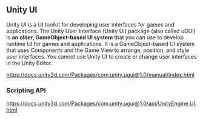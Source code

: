 ## Unity UI

Unity UI is a UI toolkit for developing user interfaces for games and applications. The Unity User Interface (Unity UI) package (also called uGUI) is **an older, GameObject-based UI system** that you can use to develop runtime UI for games and applications. It is a GameObject-based UI system that uses Components and the Game View to arrange, position, and style user interfaces. You cannot use Unity UI to create or change user interfaces in the Unity Editor.


https://docs.unity3d.com/Packages/com.unity.ugui@1.0/manual/index.html


### Scripting API
https://docs.unity3d.com/Packages/com.unity.ugui@1.0/api/UnityEngine.UI.html

